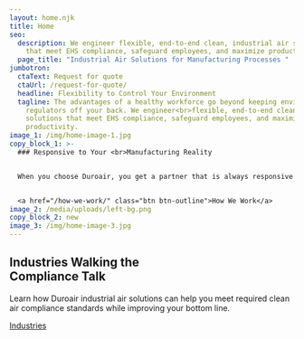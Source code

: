 ```yaml
---
layout: home.njk
title: Home
seo:
  description: We engineer flexible, end-to-end clean, industrial air solutions
    that meet EHS compliance, safeguard employees, and maximize productivity.
  page_title: "Industrial Air Solutions for Manufacturing Processes "
jumbotron:
  ctaText: Request for quote
  ctaUrl: /request-for-quote/
  headline: Flexibility to Control Your Environment
  tagline: The advantages of a healthy workforce go beyond keeping environmental
    regulators off your back. We engineer<br>flexible, end-to-end clean air
    solutions that meet EHS compliance, safeguard employees, and maximize
    productivity.
image_1: /img/home-image-1.jpg
copy_block_1: >-
  ### Responsive to Your <br>Manufacturing Reality


  When you choose Duroair, you get a partner that is always responsive to your environmental, safety, and budgetary needs. 


  <a href="/how-we-work/" class="btn btn-outline">How We Work</a>
image_2: /media/uploads/left-bg.png
copy_block_2: new
image_3: /img/home-image-3.jpg
---
```

<h2 class="h3 block">Industries Walking the<br>Compliance Talk</h2>

Learn how Duroair industrial air solutions can help you meet required clean air compliance standards while improving your bottom line.

<a href="/industries/" class="btn btn-outline">Industries</a>